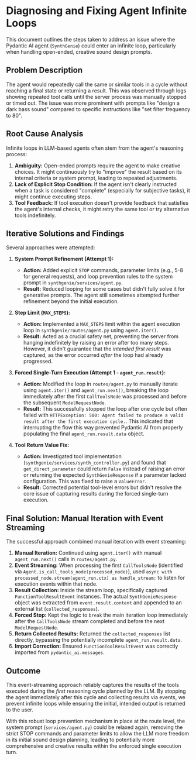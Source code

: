 # Diagnosing and Fixing Agent Infinite Loops

This document outlines the steps taken to address an issue where the Pydantic AI agent (`SynthGenie`) could enter an infinite loop, particularly when handling open-ended, creative sound design prompts.

## Problem Description

The agent would repeatedly call the same or similar tools in a cycle without reaching a final state or returning a result. This was observed through logs showing repeated tool calls until the server process was manually stopped or timed out. The issue was more prominent with prompts like "design a dark bass sound" compared to specific instructions like "set filter frequency to 80".

## Root Cause Analysis

Infinite loops in LLM-based agents often stem from the agent's reasoning process:

1.  **Ambiguity:** Open-ended prompts require the agent to make creative choices. It might continuously try to "improve" the result based on its internal criteria or system prompt, leading to repeated adjustments.
2.  **Lack of Explicit Stop Condition:** If the agent isn't clearly instructed when a task is considered "complete" (especially for subjective tasks), it might continue executing steps.
3.  **Tool Feedback:** If tool execution doesn't provide feedback that satisfies the agent's internal checks, it might retry the same tool or try alternative tools indefinitely.

## Iterative Solutions and Findings

Several approaches were attempted:

1.  **System Prompt Refinement (Attempt 1):**

    - **Action:** Added explicit `STOP` commands, parameter limits (e.g., 5-8 for general requests), and loop prevention rules to the system prompt in `synthgenie/services/agent.py`.
    - **Result:** Reduced looping for some cases but didn't fully solve it for generative prompts. The agent still sometimes attempted further refinement beyond the initial execution.

2.  **Step Limit (`MAX_STEPS`):**

    - **Action:** Implemented a `MAX_STEPS` limit within the agent execution loop in `synthgenie/routes/agent.py` using `agent.iter()`.
    - **Result:** Acted as a crucial safety net, preventing the server from hanging indefinitely by raising an error after too many steps. However, it didn't guarantee that the _intended first result_ was captured, as the error occurred _after_ the loop had already progressed.

3.  **Forced Single-Turn Execution (Attempt 1 - `agent_run.result`):**

    - **Action:** Modified the loop in `routes/agent.py` to manually iterate using `agent.iter()` and `agent_run.next()`, breaking the loop immediately after the first `CallToolsNode` was processed and before the subsequent `ModelRequestNode`.
    - **Result:** This successfully stopped the loop after one cycle but often failed with `HTTPException: 500: Agent failed to produce a valid result after the first execution cycle.`. This indicated that interrupting the flow this way prevented Pydantic AI from properly populating the final `agent_run.result.data` object.

4.  **Tool Return Value Fix:**
    - **Action:** Investigated tool implementation (`synthgenie/services/synth_controller.py`) and found that `get_direct_parameter` could return `False` instead of raising an error or returning the expected `SynthGenieResponse` if a parameter lacked configuration. This was fixed to raise a `ValueError`.
    - **Result:** Corrected potential tool-level errors but didn't resolve the core issue of capturing results during the forced single-turn execution.

## Final Solution: Manual Iteration with Event Streaming

The successful approach combined manual iteration with event streaming:

1.  **Manual Iteration:** Continued using `agent.iter()` with manual `agent_run.next()` calls in `routes/agent.py`.
2.  **Event Streaming:** When processing the first `CallToolsNode` (identified via `Agent.is_call_tools_node(processed_node)`), used `async with processed_node.stream(agent_run.ctx) as handle_stream:` to listen for execution events within that node.
3.  **Result Collection:** Inside the stream loop, specifically captured `FunctionToolResultEvent` instances. The actual `SynthGenieResponse` object was extracted from `event.result.content` and appended to an external list (`collected_responses`).
4.  **Forced Stop:** Kept the logic to `break` the main iteration loop immediately after the `CallToolsNode` stream completed and before the next `ModelRequestNode`.
5.  **Return Collected Results:** Returned the `collected_responses` list directly, bypassing the potentially incomplete `agent_run.result.data`.
6.  **Import Correction:** Ensured `FunctionToolResultEvent` was correctly imported from `pydantic_ai.messages`.

## Outcome

This event-streaming approach reliably captures the results of the tools executed during the _first_ reasoning cycle planned by the LLM. By stopping the agent immediately after this cycle and collecting results via events, we prevent infinite loops while ensuring the initial, intended output is returned to the user.

With this robust loop prevention mechanism in place at the route level, the system prompt (`services/agent.py`) could be relaxed again, removing the strict STOP commands and parameter limits to allow the LLM more freedom in its initial sound design planning, leading to potentially more comprehensive and creative results within the enforced single execution turn.
